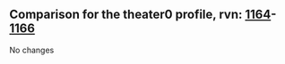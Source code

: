 ## Comparison for the theater0 profile, rvn: [1164](https://github.com/PRO100KatYT/FortniteProfileRevisions/tree/main/profiles/theater0/1164%20theater0.json)-[1166](https://github.com/PRO100KatYT/FortniteProfileRevisions/tree/main/profiles/theater0/1166%20theater0.json)

No changes
